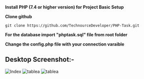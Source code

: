 **Install  PHP (7.4 or higher version) for Project Basic Setup**

**Clone github**

    git clone https://github.com/TechnourceDeveloper/PHP-Task.git
  
 **For the database import "phptask.sql" file from root folder**
 
 **Change the config.php file with your connection varaible**
 
 ## Desktop Screenshot:-
 
 
![Index](https://user-images.githubusercontent.com/70566076/209633585-ad05be41-4bf3-4799-abac-4f2450f8aaaa.png)
![tablea](https://user-images.githubusercontent.com/70566076/209634671-d4ce0911-6a16-4606-b2af-c45774f04850.png)
![tablea](https://user-images.githubusercontent.com/70566076/209634680-04505866-5405-496b-86f6-68cea74450d2.png)
